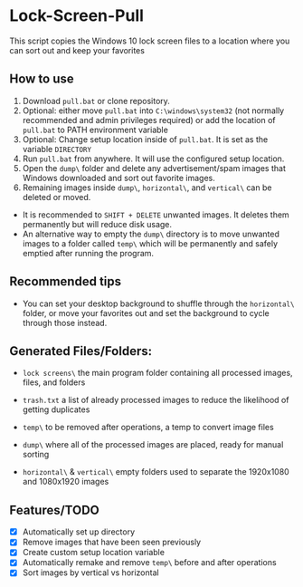 # Lock-Screen-Pull
This script copies the Windows 10 lock screen files to a location where you can sort out and keep your favorites


## How to use
1. Download `pull.bat` or clone repository. 
2. Optional: either move `pull.bat` into `C:\windows\system32` (not normally recommended and admin privileges required) or add the location of `pull.bat` to PATH environment variable
3. Optional: Change setup location inside of `pull.bat`. It is set as the variable `DIRECTORY`
4. Run `pull.bat` from anywhere. It will use the configured setup location.
5. Open the `dump\` folder and delete any advertisement/spam images that Windows downloaded and sort out favorite images. 
6. Remaining images inside `dump\`, `horizontal\`, and `vertical\` can be deleted or moved. 
- It is recommended to `SHIFT + DELETE` unwanted images. It deletes them permanently but will reduce disk usage. 
- An alternative way to empty the `dump\` directory is to move unwanted images to a folder called `temp\` which will be permanently and safely emptied after running the program. 

## Recommended tips
- You can set your desktop background to shuffle through the `horizontal\` folder, or move your favorites out and set the background to cycle through those instead. 

## Generated Files/Folders:
- `lock screens\`
the main program folder containing all processed images, files, and folders  

- `trash.txt`
a list of already processed images to reduce the likelihood of getting duplicates  

- `temp\`
to be removed after operations, a temp to convert image files  

- `dump\`
where all of the processed images are placed, ready for manual sorting  

- `horizontal\` & `vertical\`
empty folders used to separate the 1920x1080 and 1080x1920 images  


## Features/TODO
- [x] Automatically set up directory
- [x] Remove images that have been seen previously
- [x] Create custom setup location variable
- [x] Automatically remake and remove `temp\` before and after operations
- [x] Sort images by vertical vs horizontal
